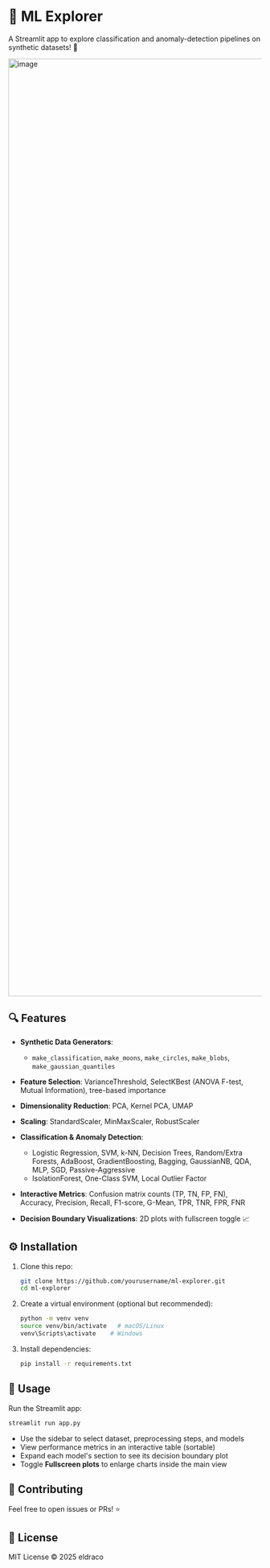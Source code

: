 # 🚀 ML Explorer

A Streamlit app to explore classification and anomaly-detection pipelines on synthetic datasets! 🧪


<img width="1863" alt="image" src="https://github.com/user-attachments/assets/c5f1048a-0551-4fb6-b60c-d7965a5a990d" />


## 🔍 Features

* **Synthetic Data Generators**:

  * `make_classification`, `make_moons`, `make_circles`, `make_blobs`, `make_gaussian_quantiles`
* **Feature Selection**: VarianceThreshold, SelectKBest (ANOVA F-test, Mutual Information), tree-based importance
* **Dimensionality Reduction**: PCA, Kernel PCA, UMAP
* **Scaling**: StandardScaler, MinMaxScaler, RobustScaler
* **Classification & Anomaly Detection**:

  * Logistic Regression, SVM, k-NN, Decision Trees, Random/Extra Forests, AdaBoost, GradientBoosting, Bagging, GaussianNB, QDA, MLP, SGD, Passive-Aggressive
  * IsolationForest, One-Class SVM, Local Outlier Factor
* **Interactive Metrics**: Confusion matrix counts (TP, TN, FP, FN), Accuracy, Precision, Recall, F1-score, G-Mean, TPR, TNR, FPR, FNR
* **Decision Boundary Visualizations**: 2D plots with fullscreen toggle 📈

## ⚙️ Installation

1. Clone this repo:

   ```bash
   git clone https://github.com/yourusername/ml-explorer.git
   cd ml-explorer
   ```
2. Create a virtual environment (optional but recommended):

   ```bash
   python -m venv venv
   source venv/bin/activate   # macOS/Linux
   venv\Scripts\activate    # Windows
   ```
3. Install dependencies:

   ```bash
   pip install -r requirements.txt
   ```

## 🚀 Usage

Run the Streamlit app:

```bash
streamlit run app.py
```

* Use the sidebar to select dataset, preprocessing steps, and models
* View performance metrics in an interactive table (sortable)
* Expand each model's section to see its decision boundary plot
* Toggle **Fullscreen plots** to enlarge charts inside the main view

## 🤝 Contributing

Feel free to open issues or PRs! ⭐

## 📜 License

MIT License © 2025 eldraco

